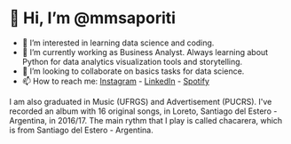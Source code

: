 # 👋 Hi, I’m @mmsaporiti
- 👀 I’m interested in learning data science and coding. 
- 🌱 I’m currently working as Business Analyst. Always learning about Python for data analytics visualization tools and storytelling.
- 💞️ I’m looking to collaborate on basics tasks for data science.
- 📫 How to reach me: [Instagram](https://www.instagram.com/marcossaporiti/) - [LinkedIn](https://www.linkedin.com/in/marcos-saporiti/) - [Spotify](https://open.spotify.com/artist/3E40KWR0UB8LqXk4TPuH4T?si=Z8Hq_AC0Rp6NrESftD5RIw)

I am also graduated in Music (UFRGS) and Advertisement (PUCRS). I've recorded an album with 16 original songs, in Loreto, Santiago del Estero - Argentina, in 2016/17. The main rythm that I play is called chacarera, which is from Santiago del Estero - Argentina.

